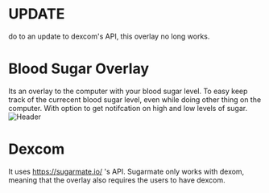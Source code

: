 # UPDATE
do to an update to dexcom's API, this overlay no long works.

# Blood Sugar Overlay
Its an overlay to the computer with your blood sugar level. To easy keep track of the currecent blood sugar level, even while doing other thing on the computer. With option to get notifcation on high and low levels of sugar.
![Header](https://user-images.githubusercontent.com/74210896/211873097-e92c2942-b02c-4585-bbf2-5d826e044f7c.png)

# Dexcom
It uses https://sugarmate.io/ 's API. Sugarmate only works with dexom, meaning that the overlay also requires the users to have dexcom.

